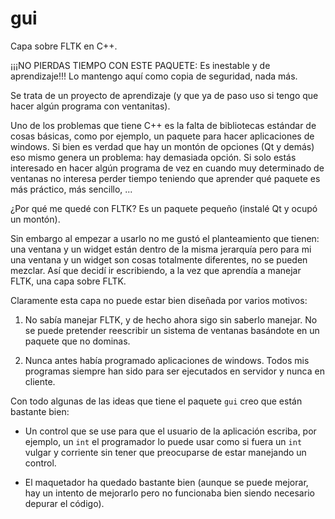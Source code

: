 # gui

Capa sobre FLTK en C++.

¡¡¡NO PIERDAS TIEMPO CON ESTE PAQUETE: Es inestable y de aprendizaje!!!
Lo mantengo aquí como copia de seguridad, nada más.

Se trata de un proyecto de aprendizaje (y que ya de paso uso si tengo que
hacer algún programa con ventanitas). 

Uno de los problemas que tiene C++ es la falta de bibliotecas estándar de
cosas básicas, como por ejemplo, un paquete para hacer aplicaciones de
windows. Si bien es verdad que hay un montón de opciones (Qt y demás) eso
mismo genera un problema: hay demasiada opción. Si solo estás interesado en
hacer algún programa de vez en cuando muy determinado de ventanas no interesa
perder tiempo teniendo que aprender qué paquete es más práctico, más sencillo,
... 

¿Por qué me quedé con FLTK? Es un paquete pequeño (instalé Qt y ocupó un
montón).

Sin embargo al empezar a usarlo no me gustó el planteamiento que tienen:
una ventana y un widget están dentro de la misma jerarquía pero para mi una
ventana y un widget son cosas totalmente diferentes, no se pueden mezclar. Así
que decidí ir escribiendo, a la vez que aprendía a manejar FLTK, una capa
sobre FLTK.

Claramente esta capa no puede estar bien diseñada por varios motivos:

1. No sabía manejar FLTK, y de hecho ahora sigo sin saberlo manejar. No se
   puede pretender reescribir un sistema de ventanas basándote en un paquete
   que no dominas.

2. Nunca antes había programado aplicaciones de windows. Todos mis programas
   siempre han sido para ser ejecutados en servidor y nunca en cliente.

Con todo algunas de las ideas que tiene el paquete `gui` creo que están
bastante bien:

* Un control que se use para que el usuario de la aplicación escriba, por
  ejemplo, un `int` el programador lo puede usar como si fuera un `int` vulgar
  y corriente sin tener que preocuparse de estar manejando un control.

* El maquetador ha quedado bastante bien (aunque se puede mejorar, hay un
  intento de mejorarlo pero no funcionaba bien siendo necesario depurar el
  código).





